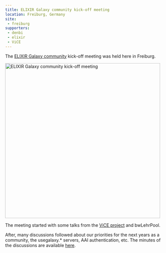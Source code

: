 ```yaml
---
title: ELIXIR Galaxy community kick-off meeting
location: Freiburg, Germany
site:
 - freiburg
supporters:
 - denbi
 - elixir
 - ViCE
---
```


The [ELIXIR Galaxy community](https://www.elixir-europe.org/about/groups/galaxy-wg) kick-off meeting was held here in Freiburg. 

<div class="multiple-img">
    <img src="{{ "/assets/media/2018-03-14-elixir-galaxy-kickoff.jpg" | absolute_url }}" width="500px" alt="ELIXIR Galaxy community kick-off meeting" />
</div>

The meeting started with some talks from the [ViCE project](https://www.rz.uni-freiburg.de/rz/aktuell/vice-gestartet) and bwLehrPool.

After, many discussions followed about our priorities for the next years as a community, the usegalaxy.* servers, AAI authentication, etc. The minutes of the discussions are available [here](https://docs.google.com/document/d/1d4Gstd47Gcz-K6jX190WeyO0QSoYNbYVE2a3BHn5zFA/edit?usp=sharing).
